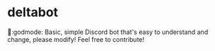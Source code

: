 # deltabot
:electric_plug::godmode: Basic, simple Discord bot that's easy to understand and change, please modify! Feel free to contribute!

